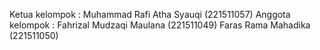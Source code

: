 Ketua kelompok :
Muhammad Rafi Atha Syauqi (221511057)
Anggota kelompok :
Fahrizal Mudzaqi Maulana (221511049)
Faras Rama Mahadika (221511050)
